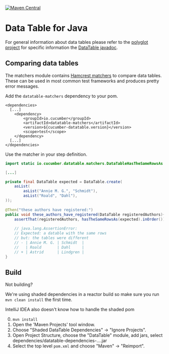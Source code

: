 [![Maven Central](https://img.shields.io/maven-central/v/io.cucumber/datatable.svg?label=Maven%20Central)](https://search.maven.org/search?q=g:%22io.cucumber%22%20AND%20a:%22datatable%22)

# Data Table for Java

For general information about data tables please refer to the [polyglot project](../) 
for specific information the [DataTable javadoc](datatable/src/main/java/io/cucumber/datatable/DataTable.java).  

## Comparing data tables

The matchers module contains [Hamcrest matchers](http://hamcrest.org/) 
to compare data tables. These can be used in most common test frameworks and
produces pretty error messages.


Add the `datatable-matchers` dependency to your pom.

```
<dependencies>
  [...]
    <dependency>
        <groupId>io.cucumber</groupId>
        <artifactId>datatable-matchers</artifactId>
        <version>${cucumber-datatable.version}</version>
        <scope>test</scope>
    </dependency>
  [...]
</dependencies>
```

Use the matcher in your step definition.

```java
import static io.cucumber.datatable.matchers.DataTableHasTheSameRowsAs.hasTheSameRowsAs;

[...]

private final DataTable expected = DataTable.create(
    asList(
        asList("Annie M. G.", "Schmidt"),
        asList("Roald", "Dahl"),
));
    
@Then("these authors have registered:")
public void these_authors_have_registered(DataTable registeredAuthors){
    assertThat(registeredAuthors, hasTheSameRowsAs(expected).inOrder());
    
    // java.lang.AssertionError: 
    // Expected: a datable with the same rows
    // but: the tables were different
    // - | Annie M. G. | Schmidt  |
    //   | Roald       | Dahl     |
    // + | Astrid      | Lindgren |
} 
```

## Build ##

Not building?

We're using shaded dependencies in a reactor build so make sure you run `mvn clean install` the first time.
 
IntelliJ IDEA also doesn't know how to handle the shaded pom

0. `mvn install`
1. Open the 'Maven Projects' tool window. 
2. Choose "Shaded DataTable Dependencies" -> "Ignore Projects". 
3. Open Project Structure, choose the "DataTable" module, add jars, select dependencies/datatable-dependencies-....jar
4. Select the top level `pom.xml` and choose "Maven" -> "Reimport".
